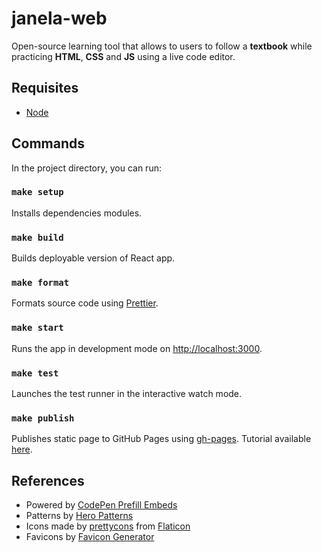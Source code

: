 # janela-web

Open-source learning tool that allows to users to follow a **textbook** while practicing **HTML**, **CSS** and **JS** using a live code editor.

## Requisites

- [Node](https://nodejs.org/en/)

## Commands

In the project directory, you can run:

### `make setup`

Installs dependencies modules.

### `make build`

Builds deployable version of React app.

### `make format`

Formats source code using [Prettier](https://www.npmjs.com/package/prettier).

### `make start`

Runs the app in development mode on [http://localhost:3000](http://localhost:3000).

### `make test`

Launches the test runner in the interactive watch mode.

### `make publish`

Publishes static page to GitHub Pages using [gh-pages](https://github.com/tschaub/gh-pages). Tutorial available [here](https://dev.to/yuribenjamin/how-to-deploy-react-app-in-github-pages-2a1f).

## References

- Powered by [CodePen Prefill Embeds](https://blog.codepen.io/documentation/prefill-embeds/)
- Patterns by [Hero Patterns](http://www.heropatterns.com/)
- Icons made by [prettycons](https://www.flaticon.com/authors/prettycons) from [Flaticon](https://www.flaticon.com)
- Favicons by [Favicon Generator](https://www.favicon-generator.org/)
